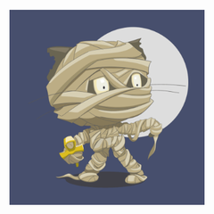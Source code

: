 
<p align="center">
  <img src="https://github.com/xjh22222228/xjh22222228/raw/master/poster.gif" width="350" />
</p>
